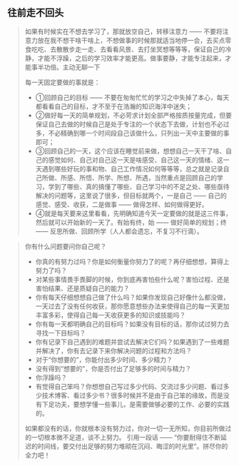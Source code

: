 ## 往前走不回头

>如果有时候实在不想去学习了，那就放空自己，转移注意力 —— 不要将注意力放在我不想干啥干啥上，不想做事的时候那就适当地停一会，去买点零食吃吃、去散散步走一走、去看看风景、去打坐冥想等等等，保证自己的冷静，才能不浮躁，之后的学习效率才能更高。做事要静，才能专注起来，才能事半功倍。主动无聊一下
>
>每一天固定要做的事就是：
>
>- ①回顾自己的目标 —— 不要在匆匆忙忙的学习之中失掉了本心，每天都看看自己的目标，才不至于在浩瀚的知识海洋中迷失；
>- ②做好每一天的简单规划，不必苛求计划全部严格按质按量完成，但要保证自己去做的时候自己是处于专注的一个状态下去做，计划也不必过多，不必精确到哪一个时间段自己该做什么，只列出一天中主要做的事即可；
>- ③回顾自己的一天，这个应该在睡觉前来做，想想自己一天干了啥、自己的感觉如何、自己对自己这一天是啥感受、自己这一天的情绪、这一天遇到哪些好玩的事和物、自己工作情况如何等等等，总之就是记录自己所做、所感、所悟、所学、所想、所遇，当然重点是回顾自己的学习，学到了哪些、真的搞懂了哪些、自己学习中的不足之处、哪些亟待解决的问题等，这里说了很多，但目标就两个，一是自己 —— 自己的感觉、感受、收获，二是做事 —— 做得怎样、如何做得更好。
>- ④就是每天要来这里看看，先明确知道今天一定要做的就是这三件事，然后就可以开始新的一天了。有始有终，始 —— 做好简单的规划；终 —— 反思所做、回顾所学（人人都会遗忘，不复习不行滴）。

>你有什么问题要问你自己呢？
>
>- 你真的有努力过吗？你是如何衡量你努力了的呢？再仔细想想，算得上努力了吗？
>- 对某些事情畏手畏脚的时候，你到底再害怕些什么呢？害怕过程、还是害怕结果、还是质疑自己的能力？
>- 你有每天仔细想想自己做了什么吗？如果你发现自己好像什么都没做，一天过去了没有任何收获，那你愿意想些办法来使得自己的每一天更加丰富多彩，使得自己每一天收获更多的知识或技能吗？
>- 你有每一天都明确自己的目标吗？如果没有目标的话，那你试过努力去寻找一下目标吗？
>- 你有记录下自己遇到的难题并尝试去解决它们吗？如果遇到了一些难题并解决了，你有去记录下来你解决问题的过程和方法吗？
>- 对于“你想要的”，你能付出多少时间、多少精力？
>- 没有得到“想要的”，你是否付出了足够多的时间与精力？
>- 你浮躁吗？
>- 有觉得自己笨吗？你想想自己写过多少代码、交流过多少问题、看过多少技术博客、看过多少书？很多时候并不是由于自己笨的缘故，而是没有下足功夫，要想学懂一些事儿，是需要做够必要的工作、必要的实践的。
>
>如果都没有的话，你就根本没有努力过，你对一切一无所知，你目前所做过的一切根本微不足道，谈不上努力。
>引用一段话 —— “你要耐得住不断延迟的时间线，要交付出足够的努力堆砌在沉闷、晦涩的时光里”。拼尽你的全力吧！
